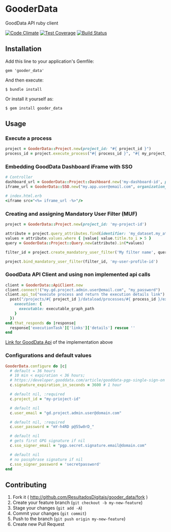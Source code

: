 # GooderData

GoodData API ruby client

[![Code Climate](https://codeclimate.com/github/ResultadosDigitais/gooder_data/badges/gpa.svg)](https://codeclimate.com/github/ResultadosDigitais/gooder_data) [![Test Coverage](https://codeclimate.com/github/ResultadosDigitais/gooder_data/badges/coverage.svg)](https://codeclimate.com/github/ResultadosDigitais/gooder_data) [![Build Status](https://secure.travis-ci.org/ResultadosDigitais/gooder_data.png)](http://travis-ci.org/ngsmrk/comix_scraper)


## Installation

Add this line to your application's Gemfile:

    gem 'gooder_data'

And then execute:

    $ bundle install

Or install it yourself as:

    $ gem install gooder_data

## Usage

### Execute a process
```ruby
project = GooderData::Project.new(project_id: "#{ project_id }")
process_id = project.execute_process("#{ process_id }", "#{ my_project_name/graph/graph_name.grf }")
```

### Embedding GoodData Dashboard iFrame with SSO
```ruby
# Controller
dashboard_url = GooderData::Project::Dashboard.new('my-dashboard-id', project_id: 'my-project-id').url
iframe_url = GooderData::SSO.new("my.app.user@email.com", organization_name: 'my-organization').url(dashboard_url)

# index.html.erb
<iframe src="<%= iframe_url -%>"/>
```

### Creating and assigning Mandatory User Filter (MUF)
```ruby
project = GooderData::Project.new(project_id: 'my-project-id')

attribute = project.query_attributes.find(identifier: 'my_dataset.my_attribute')
values = attribute.values.where { |value| value.title.to_i > 5 }
query = GooderData::Project::Query.new(attribute).in(*values)

filter_id = project.create_mandatory_user_filter('My filter name', query)

project.bind_mandatory_user_filter(filter_id, 'my-user-profile-id')
```

### GoodData API Client and using non implemented api calls
```ruby
client = GooderData::ApiClient.new
client.connect!("my.gd.project.admin.user@email.com", "my_password")
client.api_to("execute process and return the execution details link") do |options|
  post("/projects/#{ project_id }/dataload/processes/#{ process_id }/executions", {
    execution: {
      executable: executable_graph_path
    }
  })
end.that_responds do |response|
  response['executionTask']['links']['details'] rescue ''
end
```
[Link for GoodData Api](http://docs.gooddata.apiary.io/#get-%2Fgdc%2Fprojects%2F%7Bproject-id%7D%2Fdataload%2Fprocesses%2F%7Bprocess-id%7D%2Fexecutions%7B%3Foffset%2Climit%7D) of the implementation above

### Configurations and default values
```ruby
GooderData.configure do |c|
  # default = 36 hours
  # 10 min < expiration < 36 hours;
  # https://developer.gooddata.com/article/gooddata-pgp-single-sign-on
  c.signature_expiration_in_seconds = 3600 # 1 hour

  # default nil, :required
  c.project_id = "my-prioject-id"

  # default nil
  c.user_email = "gd.project.admin.user@domain.com"

  # default nil, :required
  c.user_password = "mY-h4RD p@55w0rD_"

  # default nil
  # gets first GPG signature if nil
  c.sso_signer_email = "pgp.secret.signature.email@domain.com"

  # default nil
  # no passphrase signature if nil
  c.sso_signer_password = 'secretpassword'
end
```

## Contributing

1. Fork it ( http://github.com/ResultadosDigitais/gooder_data/fork )
2. Create your feature branch (`git checkout -b my-new-feature`)
3. Stage your changes (`git add -A`)
3. Commit your changes (`git commit`)
4. Push to the branch (`git push origin my-new-feature`)
5. Create new Pull Request
